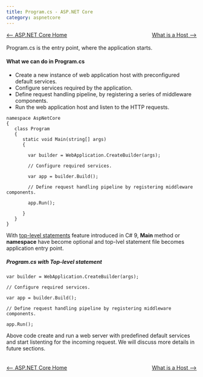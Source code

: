 ```yaml
---
title: Program.cs - ASP.NET Core
category: aspnetcore
---
```

<div style="width:100%; background-color:grey;">
<div style="width:50%;float:left;text-align:left;">
<a href="/blog/aspnetcore/2024/01/02/home.html"><-- ASP.NET Core Home</a>
</div>
<div style="width:50%;float:right;text-align:right;">
<a href="/blog/aspnetcore/2024/01/02/host.html">What is a Host --></a>
</div>
</div>
<div style="height:20px;">&nbsp;</div>


Program.cs is the entry point, where the application starts. 

#### What we can do in Program.cs
- Create a new instance of web application host with preconfigured default services.
- Configure services required by the application.
- Define request handling pipeline, by registering a series of middleware components.
- Run the web application host and listen to the HTTP requests.

```
namespace AspNetCore
{
   class Program
   {
      static void Main(string[] args)
      {

        var builder = WebApplication.CreateBuilder(args);

        // Configure required services.

        var app = builder.Build();

        // Define request handling pipeline by registering middleware components.

        app.Run();

      }
   }
}
```
With [top-level statements](https://learn.microsoft.com/en-us/dotnet/csharp/fundamentals/program-structure/top-level-statements) feature introduced in C# 9, **Main** method or **namespace** have become optional and top-lvel statement file becomes application entry point. 

##### Program.cs with Top-level statement 
```
var builder = WebApplication.CreateBuilder(args);

// Configure required services.

var app = builder.Build();

// Define request handling pipeline by registering middleware components.

app.Run();
```
Above code create and run a web server with predefined default services and start listenting for the incoming request.
We will discuss more details in future sections.

<div style="height:20px;">&nbsp;</div>
<div style="width:100%; background-color:grey;">
<div style="width:50%;float:left;text-align:left;">
<a href="/blog/aspnetcore/2024/01/02/home.html"><-- ASP.NET Core Home</a>
</div>
<div style="width:50%;float:right;text-align:right;">
<a href="/blog/aspnetcore/2024/01/02/host.html">What is a Host --></a>
</div>
</div>